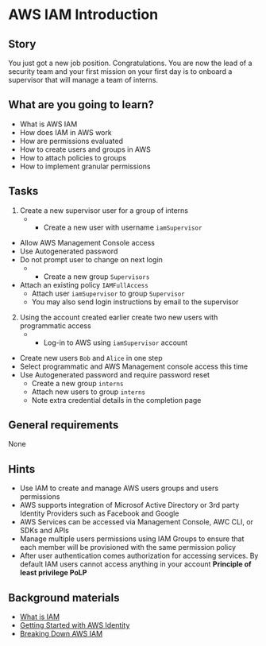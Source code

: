 # AWS IAM Introduction

## Story

You just got a new job position. Congratulations. You are now the lead of a security team and your first mission on your first day is to onboard a supervisor that will manage a team of interns.

## What are you going to learn?

- What is AWS IAM
- How does IAM in AWS work
- How are permissions evaluated
- How to create users and groups in AWS
- How to attach policies to groups
- How to implement granular permissions

## Tasks

1. Create a new supervisor user for a group of interns
    - - Create a new user with username `iamSupervisor`
- Allow AWS Management Console access
- Use Autogenerated password
- Do not prompt user to change on next login
    - - Create a new group `Supervisors`
- Attach an existing policy `IAMFullAccess`
    - Attach user `iamSupervisor` to group `Supervisor`
    - You may also send login instructions by email to the supervisor

2. Using the account created earlier create two new users with programmatic access
    - - Log-in to AWS using `iamSupervisor` account
- Create new users `Bob` and `Alice` in one step
- Select programmatic and AWS Management console access this time
- Use Autogenerated password and require password reset
    - Create a new group `interns`
    - Attach new users to group `interns`
    - Note extra credential details in the completion page

## General requirements

None

## Hints

- Use IAM to create and manage AWS users groups and users permissions
- AWS supports integration of Microsof Active Directory or 3rd party Identity Providers such as Facebook and Google
- AWS Services can be accessed via Management Console, AWC CLI, or SDKs and APIs
- Manage multiple users permissions using IAM Groups to ensure that each member will be provisioned with the same permission policy
- After user authentication comes authorization for accessing services. By default IAM users cannot access anything in your account __Principle of least privilege PoLP__

## Background materials

- <i class="far fa-exclamation"></i> [What is IAM](https://docs.aws.amazon.com/IAM/latest/UserGuide/introduction.html)
- <i class="far fa-video"></i> [Getting Started with AWS Identity](https://www.youtube.com/watch?v=Zvz-qYYhvMk)
- <i class="far fa-book-open"></i> [Breaking Down AWS IAM](https://betterprogramming.pub/breaking-down-awss-identity-access-management-iam-cb51c9195e4f)
